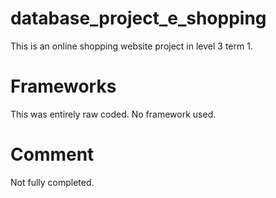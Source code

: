 database_project_e_shopping
===========================
This is an online shopping website project in level 3 term 1.

Frameworks
===========================
This was entirely raw coded. No framework used.

Comment
===========================
Not fully completed.
